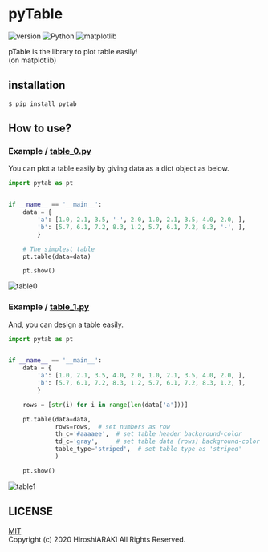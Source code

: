 # pyTable
![version](https://img.shields.io/badge/version-1.0.0-blue.svg?style=flat) 
![Python](https://img.shields.io/badge/Python->=3.5-a0f.svg?style=flat) 
![matplotlib](https://img.shields.io/badge/matplotlib->=3.1.2-2af.svg?style=flat) 

pTable is the library to plot table easily!  
(on matplotlib)

## installation
```shell script
$ pip install pytab
```

## How to use?
### Example / [table_0.py](examples/table_0.py)
You can plot a table easily by giving data as a dict object as below.
```python
import pytab as pt


if __name__ == '__main__':
    data = {
        'a': [1.0, 2.1, 3.5, '-', 2.0, 1.0, 2.1, 3.5, 4.0, 2.0, ],
        'b': [5.7, 6.1, 7.2, 8.3, 1.2, 5.7, 6.1, 7.2, 8.3, '-', ],
        }

    # The simplest table
    pt.table(data=data)

    pt.show()
```
![table0](examples/table_0.png)

### Example / [table_1.py](examples/table_1.py)
And, you can design a table easily.
```python
import pytab as pt


if __name__ == '__main__':
    data = {
        'a': [1.0, 2.1, 3.5, 4.0, 2.0, 1.0, 2.1, 3.5, 4.0, 2.0, ],
        'b': [5.7, 6.1, 7.2, 8.3, 1.2, 5.7, 6.1, 7.2, 8.3, 1.2, ],
        }

    rows = [str(i) for i in range(len(data['a']))]

    pt.table(data=data,
             rows=rows,  # set numbers as row
             th_c='#aaaaee',  # set table header background-color
             td_c='gray',     # set table data (rows) background-color
             table_type='striped',  # set table type as 'striped'
             )

    pt.show()
```
![table1](examples/table_1.png)

## LICENSE
[MIT](LICENSE.txt)  
Copyright (c) 2020 HiroshiARAKI All Rights Reserved.